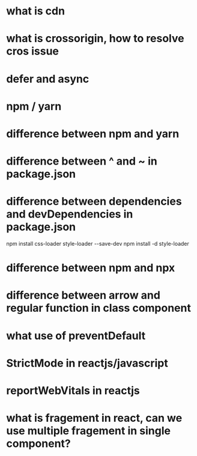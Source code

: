 # what is cdn
# what is crossorigin, how to resolve cros issue
# defer and async
# npm / yarn
# difference between npm and yarn
# difference between ^ and ~ in package.json
# difference between dependencies and devDependencies in package.json

npm install css-loader style-loader --save-dev
npm install -d style-loader

# difference between npm and npx

# difference between arrow and regular function in class component

# what use of preventDefault

# StrictMode in reactjs/javascript

# reportWebVitals in reactjs

# what is fragement in react, can we use multiple fragement in single component?



